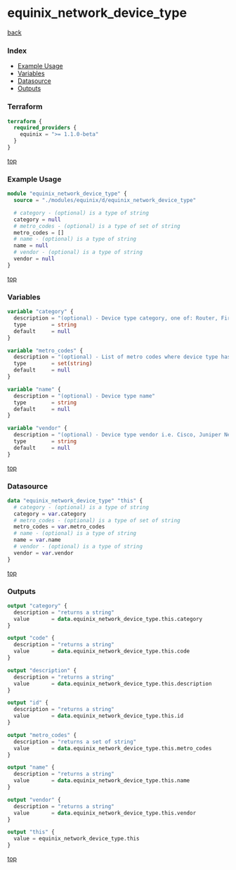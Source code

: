 # equinix_network_device_type

[back](../equinix.md)

### Index

- [Example Usage](#example-usage)
- [Variables](#variables)
- [Datasource](#datasource)
- [Outputs](#outputs)

### Terraform

```terraform
terraform {
  required_providers {
    equinix = ">= 1.1.0-beta"
  }
}
```

[top](#index)

### Example Usage

```terraform
module "equinix_network_device_type" {
  source = "./modules/equinix/d/equinix_network_device_type"

  # category - (optional) is a type of string
  category = null
  # metro_codes - (optional) is a type of set of string
  metro_codes = []
  # name - (optional) is a type of string
  name = null
  # vendor - (optional) is a type of string
  vendor = null
}
```

[top](#index)

### Variables

```terraform
variable "category" {
  description = "(optional) - Device type category, one of: Router, Firewall, SDWAN"
  type        = string
  default     = null
}

variable "metro_codes" {
  description = "(optional) - List of metro codes where device type has to be available"
  type        = set(string)
  default     = null
}

variable "name" {
  description = "(optional) - Device type name"
  type        = string
  default     = null
}

variable "vendor" {
  description = "(optional) - Device type vendor i.e. Cisco, Juniper Networks, VERSA Networks"
  type        = string
  default     = null
}
```

[top](#index)

### Datasource

```terraform
data "equinix_network_device_type" "this" {
  # category - (optional) is a type of string
  category = var.category
  # metro_codes - (optional) is a type of set of string
  metro_codes = var.metro_codes
  # name - (optional) is a type of string
  name = var.name
  # vendor - (optional) is a type of string
  vendor = var.vendor
}
```

[top](#index)

### Outputs

```terraform
output "category" {
  description = "returns a string"
  value       = data.equinix_network_device_type.this.category
}

output "code" {
  description = "returns a string"
  value       = data.equinix_network_device_type.this.code
}

output "description" {
  description = "returns a string"
  value       = data.equinix_network_device_type.this.description
}

output "id" {
  description = "returns a string"
  value       = data.equinix_network_device_type.this.id
}

output "metro_codes" {
  description = "returns a set of string"
  value       = data.equinix_network_device_type.this.metro_codes
}

output "name" {
  description = "returns a string"
  value       = data.equinix_network_device_type.this.name
}

output "vendor" {
  description = "returns a string"
  value       = data.equinix_network_device_type.this.vendor
}

output "this" {
  value = equinix_network_device_type.this
}
```

[top](#index)